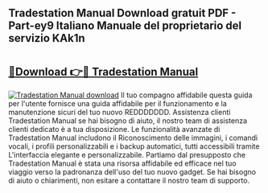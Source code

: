 ## Tradestation Manual Download gratuit PDF - Part-ey9 Italiano Manuale del proprietario del servizio KAk1n

# <h2><a href="http://dfgk95.blite.top/?on=Tradestation+Manual">🔗Download 👉🔴 Tradestation Manual</a></h2>

[![Tradestation Manual download](https://i.imgur.com/lujVjoI.png)](http://dfgk95.blite.top/?on=Tradestation+Manual)
Il tuo compagno affidabile questa guida per l'utente fornisce una guida affidabile per il funzionamento e la manutenzione sicuri del tuo nuovo REDDDDDDD. Assistenza clienti Tradestation Manual se hai bisogno di aiuto, il nostro team di assistenza clienti dedicato è a tua disposizione. Le funzionalità avanzate di Tradestation Manual includono il Riconoscimento delle immagini, i comandi vocali, i profili personalizzabili e i backup automatici, tutti accessibili tramite L'interfaccia elegante e personalizzabile. Partiamo dal presupposto che Tradestation Manual è stata una risorsa affidabile ed efficace nel tuo viaggio verso la padronanza dell'uso del tuo nuovo gadget. Se hai bisogno di aiuto o chiarimenti, non esitare a contattare il nostro team di supporto.
